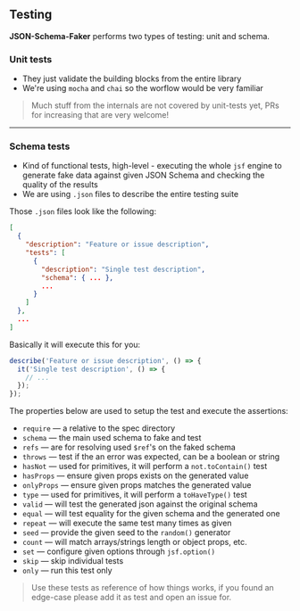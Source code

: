 
## Testing

**JSON-Schema-Faker** performs two types of testing: unit and schema.

### Unit tests

- They just validate the building blocks from the entire library
- We're using `mocha` and `chai` so the worflow would be very familiar

> Much stuff from the internals are not covered by unit-tests yet, PRs for increasing that are very welcome!

----

### Schema tests

- Kind of functional tests, high-level - executing the whole `jsf` engine to generate fake data against given JSON Schema and checking the quality of the results
- We are using `.json` files to describe the entire testing suite

Those `.json` files look like the following:

```json
[
  {
    "description": "Feature or issue description",
    "tests": [
      {
        "description": "Single test description",
        "schema": { ... },
        ...
      }
    ]
  },
  ...
]
```

Basically it will execute this for you:

```js
describe('Feature or issue description', () => {
  it('Single test description', () => {
    // ...
  });
});
```

The properties below are used to setup the test and execute the assertions:

- `require` &mdash; a relative to the spec directory
- `schema` &mdash; the main used schema to fake and test
- `refs` &mdash; are for resolving used `$ref`'s on the faked schema
- `throws` &mdash; test if the an error was expected, can be a boolean or string
- `hasNot` &mdash; used for primitives, it will perform a `not.toContain()` test
- `hasProps` &mdash; ensure given props exists on the generated value
- `onlyProps` &mdash; ensure given props matches the generated value
- `type` &mdash; used for primitives, it will perform a `toHaveType()` test
- `valid` &mdash; will test the generated json against the original schema
- `equal` &mdash; will test equality for the given schema and the generated one
- `repeat` &mdash; will execute the same test many times as given
- `seed` &mdash; provide the given seed to the `random()` generator
- `count` &mdash; will match arrays/strings length or object props, etc.
- `set` &mdash; configure given options through `jsf.option()`
- `skip` &mdash; skip individual tests
- `only` &mdash; run this test only

> Use these tests as reference of how things works, if you found an edge-case please add it as test and open an issue for.

